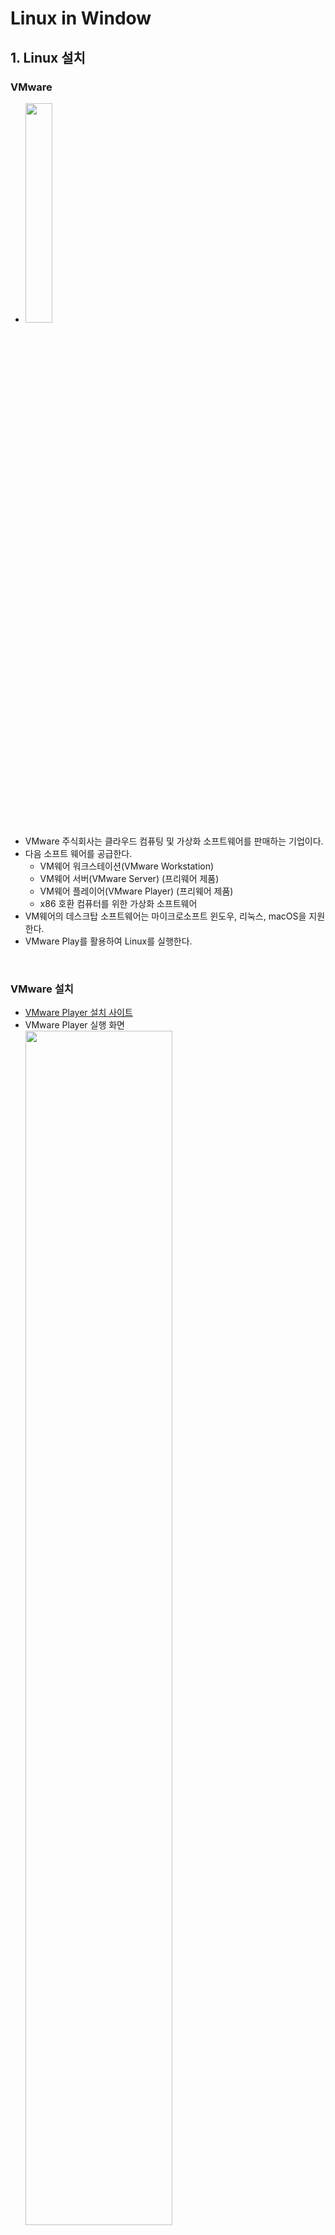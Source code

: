 # Linux in Window

## 1. Linux 설치

### VMware

- <img src="https://user-images.githubusercontent.com/66783849/190838258-9c73c73f-7660-45ae-b48f-64032e1f45f1.png" width="30%">
- VMware 주식회사는 클라우드 컴퓨팅 및 가상화 소프트웨어를 판매하는 기업이다.
- 다음 소프트 웨어를 공급한다.
  - VM웨어 워크스테이션(VMware Workstation)
  - VM웨어 서버(VMware Server) (프리웨어 제품)
  - VM웨어 플레이어(VMware Player) (프리웨어 제품)
  - x86 호환 컴퓨터를 위한 가상화 소프트웨어
- VM웨어의 데스크탑 소프트웨어는 마이크로소프트 윈도우, 리눅스, macOS을 지원한다.
- VMware Play를 활용하여 Linux를 실행한다.

<br>

### VMware 설치

- [VMware Player 설치 사이트](https://www.vmware.com/kr/products/workstation-player/workstation-player-evaluation.html)
- VMware Player 실행 화면  
  <img src="https://user-images.githubusercontent.com/66783849/190838635-11f3e829-4525-4235-98e7-978f33c8840b.png" width="70%">
- 기본적으로 재공되는 linux.ios들이 존재한다.

<br>

### Ubuntu 설치

<img src="https://user-images.githubusercontent.com/66783849/190838997-93244cf5-1daa-4a49-b1cb-275fd8628110.png" width="30%">

- Linux는 다양한 배포판이 존재한다.
  - 리눅스 베포판이란, 리눅스에서 작동하는 여러 종류의 프로그램을 꾸러미 하나로 모아놓은 것을 말한다.
  - Red Hat, CentOS, Debian, Fedora, Linux Mint, ubuntu 등등이 있다.
    - Utuntu : GNU/Linux를 근간으로 하여 사용자 편의성에 초점을 맞춰 개발된다.
    - RedHat Linux : 전 세계 Linux시장의 70~80%를 점유하고 있다.
      - CentOS Linux는 RedHat의 RHEL버전의 클론 버전으로, 무료 배포본이다.
- Ubuntu를 설치받아 VMware Player로 실행한다.
- [Ubuntu 설치 사이트](https://ubuntu.com/desktop) > Download Ubuntu > Download 를 선택하여 iso를 다운받는다.

<br><br>

## 2. VMware Player - Linux Ubuntu 실행

- VMware Player > Create a New Virtual Machine > Installer disc image file (iso): > [Browser...] 버튼 선택 > 설치한 ubuntu.iso 선택 > [Next>] > 이름 및 비밀번호 작성 > [Next>] > Machine 이름 및 경로 지정 > [Next>] > 저장공간 부여 (본인 16GB로 설정) > Setting 확인 후 [Finish]
- 지정한 Machine 이름의 Player 선택 후 Play한다.  
  <img src="https://user-images.githubusercontent.com/66783849/190839290-2ae6c52e-0760-49bc-a7a1-0dc2e38cd826.png" width="70%">
- Ubuntu가 실행이 되고, 요구하는 사항을 전부 입력하면 완료된다.  
- 설치된 Ubuntu > 메뉴 > Terminal앱을 실행하여 Terminal 창을 연다.  
  <img src="https://user-images.githubusercontent.com/66783849/190839639-86dab1b1-a015-49b0-a195-ea76f7e03170.png" width="49%"> <img src="https://user-images.githubusercontent.com/66783849/190839671-5b860f73-c6fa-4d52-bb8a-444d74e1e906.png" width="49%">

<br><br>


## 3. Linux 명령어

- 기초 명령어
  - touch : 0바이트 파일 생성, 파일의 날짜와 시간을 수정한다.
  - vi : 명령을 이용한 file 생성한다.
  - ls : 현재 위치의 파일 목록 조회
  - cd :디렉터리 이동 (Change directory)
  - pwd : 현재 작업 디렉토리의 경로를 보여준다. (print working directory)
  - mkdir : 디렉터리 생성한다. (Make Dirctory)
  - rmdir : 디렉토리를 지운다. (Remove directory)
  - rm : 파일을 삭제한다. (-r로 디렉터리 삭제) (Remove)
  - cat (Catenate) : 파일의 내용을 화면에 출력, 리다이렉션 기호('>')를 사용하여 새로운 파일 생성
  - cp : 파일 및 디렉터리를 복사한다. (Copy)
  - mv : 파일 또는 디렉터리의 이름을 바꾸거나 위치를 이동한다. (Move)
  - echo : 한 줄을 표시한다.
- 기타 명령어
  - 파일
    - file : 파일의 종류를 알아본다.
  - 명령
    - which : 명령어의 위치나 alias를 보여준다. 예) which ls -> /bin/ls
    - whereis : 명령어의 소스, 실행 파일, 메뉴얼 페이지등의 위피를 알려준다.
    - man : 로컬 시스템상에서 여러 참고 문서들을 이용하여 특정 명령이나 자원들의 메뉴얼 출력명령 (man -f ls : ls 요약 설명)
    - whatis : man page의 이름과 개요를 보여주는 명령어로, "man -f"와 같다.
    - apropos : whatis DB를 검색하여 검색하는 명령어와 관련이 있는 명령어를 간단히 설명과 보여준다.
  - 화면
    - clear : 화면 초기화
  - 문서 보기
    - head : 앞에서 n줄 보여준다.
    - tail : 뒤에서 n줄 보여준다.
    - more, less : 페이지로 문서 보기
    - wc : 텍스트 파일의 행수(-l), 단어수(-w), 문자수(-c)를 알려준다. 가장 긴 라인(-L)
    - umask : 새로운 파일이나 디렉토리 생성 시 기본 허가권 
    - nl : 각 라인에 번호를 붙여 표준출력으로 보여준다.
    - pr : 표준 출력으로 파일을 재구성하거나 쓰기 위한 명령으로 문서 파일을 양식화 하는 도구로 사용된다.
    - tac : 파일의 내용을 맨 아래 줄부터 역순으로 출력하는 명령어이다. cat의 반대버전이다.
  - 사용자
    - passwd : 유저의 페스워드를 변경한다.
    - group : 이용자가 속한 그룹들의 목록을 출력한다.
    - who : 로그인 중인 유저를 표시한다.
    - whoami : 현재의 실제 유저 ID의 유저명만을 표시한다.
    - w : 현재 로그인 중인 유저의 정보를 표시한다.
    - users : 현재 시스템을 사용하는 사용자를 표시한다.
    - hostname : 현재 설정되어 있는 호스트의 이름을 표시하거나 변경한다.
    - id : 유저의 ID 정보를 표시한다.
    - finger : 유저의 정보(로그인 정보, 실명, 터미널명, 로그인 시각 등)를 표시한다.
    - chfn : 유저의 정보를 변경한다.
    - chage : 유저 계정의 패스워드 유효기간을 설정한다.
    - gpasswd : 그룹 이용자를 설정한다.
    - newgrp : 실효 그룹 ID를 변경한다.
    - logname : 현재 사용자의 로그인 유저명을 표시한다. (root 무상관)
    - last : 유저의 로그인 이력을 출력한다.
    - lastlog : 유저의 마지막 로그인 기록을 표시한다.
    - uptime : 현재 로그인한 후의 총 시간과 시스템 사용 현황을 보여 준다.
  - 부팅
    - dmesg : 부팅시 커널에 출력되는 상태 정보를 볼 수 있도록 하는 프로그램이다.
  - 프로세스
    - ps : 현재 프로세스들의 상태를 PID(process ID)와 RP를 보여준다. 리눅스에서는 사용자, 파일, 프로세스도 번호로 관리할 수 있다. (-u, -l, -e, -f)
    - pstree : 프로세스들의 계층적인 트리구조 형태로 출력한다.
    - kill : 프로세스에 특정한 signal을 보내는 명령이다. 보통 중지시킬 수 없는 프로세스를 종료시킬 때 사용한다.
    - nice : 프로세스의 우선순위를 변경하는 명령이다. 명령으로 NI값을 설정한다.
    - killall : 같은 데몬의 여러 프로세스를 한번에 종료한다.
    - top : 현재 시스템의 프로세스 상태를 실시간으로 화면에 보여준다.
    - jobs : 백그라운드로 실행중인 프로세스나 현재 중지된 프로세스의 목록을 출력해주는 명령어
    - renice : 실행중인 프로세스의 우선순위를 변결할 때 사용하는 명령이다.
    - pidof : 실행중인 특정 프로그램의 프로세스 ID를 출력한다.
    - pkill : 특정 프로세스에 signal을 보낸다.
- 중급 명령어
  - 문서 가공
    - expand : space to tab (expend -t 3 filename)
    - expand : tab to space (unexpend -t 3 filename)
    - fmt : 간단한 문서 포맷도구로 문단의 들여쓰기 중복되는 공백문자 등을 처리할 수 있다. 
    - paste : 여러 파일의 해당 라인을 합친다. (paste, paste -s, paste -d 구분자)
    - split : 하나의 파일을 여러 개의 작은 파일로 분리하는 명령어이다. 
  - 파일 이상유무
    - pwck : 패스워드 파일의 이상 유무를 체크한다.
    - grpck : 그룹 파일의 이상 유무를 체크한다.
  - 동작
    - sleep : 잠쉬 쉬게 하는 명령어
    - clock : cmos에 설정된 시간이나 값을 보여주거나 변경한다.
  - 특정 동작
    - procinfo : /proc 디렉토리의 내용을 화면에 보여준다.
  - 환경
    - env : 프로그램을 다른 환경에서 실행한다.
    - source : 현재 셸 환경에서 주어진 파일을 읽어서 실행
  - 네트워크
    - stty : 터미널 라인 설정을 변화/출력
- 고급 명령어
  - 소유자
    - chown : 파일의 소유자를 바꾼다. (이 명령은 root가 아닌경우 제약이 많다.) (change owner)
    - chgrp : 파일의 소유그룹을 변경한다.
  - 특정 동작
    - watch : 화면에 출력하지 않고 프로그램을 주기적으로 실행한다.

<br>

### 기본 명령어

#### **touch**

- 0바이트 파일 생성, 파일의 날짜와 시간을 수정한다.
- 사용법
  - touch filename : filename의 파일을 생성
  - touch file1 file2 file3 : 파일을 동시에 생성
  - touch -c filename : filename의 시간을 현재시간으로 갱신 (change time)
  - touch -t 202110291608 filename : filename의 시간을 날짜 정보(YYYYMMDDhhmm)로 갱신 (20211029160 => 2021.10.29.16:08)
  - touch -d '2020-09-22 10:45:30' filename : 지정한 시간으로 접근 시간, 수정 시간이 수정되고, 변경시간은 현재 시간으로 수정된다.
  - touch -r oldfile newfile  : newfile의 날짜 정보를 oldfile의 날짜 정보와 동일하게 변경
  - touch -a filename : 현 시간으로 파일의 접근 시간, 변경 시간을 수정한다.
  - touch -m filename : 파일을 생성, 수정시간을 서버 시간으로 갱신
  - touch --help : 해당 명령어의 도움말을 보여주고 실행이 종료한다.
  - touch --version : version 정보를 출력하고 실행이 종료한다.

<br>

#### **vi**

- 명령을 이용한 file 생성한다.
- 기본 사용법
  - 지정한 이름의 파일이 생성되고 vi의 명령모드로 들어간다.
  - 이때 'i'또는 'a'를 누르고 원하는 내용을 입력한다.
  - Esc키를 누르면 다시 명령모드로 복귀한다.
  - “:wq”을 입력하면 파일에 내용이 저장되고 vi가 종료된다.
- 명령모드
  - G : 파일 끝으로 이동
  - dd : 한줄 잘라내기
  - 3dd : 3줄 잘라내기
  - p : 붙여넣기
  - x : 한글자 삭제
  - dw : 단어 삭제
  - u : 실행 취소
  - o : 줄 맨 앞
  - $ : 줄 맨 뒤
- 마지막 행 모드 (ESC > :~~)
  - :w : 저장
  - :q : 종료
  - :wq : 저장 후 종료
  - :set nu : 라인번호
  - :?문자열 : 커서 위치 뒤로 문자열 찾기
  - :/문자열 : 커서 위치 앞으로 문자열 찾기

#### test 텍스트 파일 만들기 실습
- vi test : test 파일 편집기 실행
- i : 내용 편집
- "Hello, World! \엔터 Im Happy" 입력
- ESC : 명령모드
- 첫 번째 줄 커서 이동 후 dd
- 두 번째 줄 커서 이동 후 p
- "I"에 커서를 이동한 후 a를 눌러 "'"를 입력한다.
- 커서를 이동해 x를 눌러 "'m"을 지운다.
- ":wq" : 저장 및 종료
```mermaid
  flowchart TB
  B-- zz -->A_2["vi 종료"]
  A_1["vi 시작"]--->B["명령모드<br>- 커서 이동<br>- 글자/줄 삭제 복사"]
  B -- i, a --> C["입력모드<br>- 입력 내용<br>버퍼로 옮겨져<br>추가/ 삭제"]
  C -- ESC --> B
  B -- : --> D["마지막 행 모드<br>- 저장<br>- 종료"]
  D -- ESC --> B
  D -- w --> D
  D -- q, 4!, w4 --> A_2
  ```

<br>

#### **ls (List segments)**

- ls (List segments) : 현재 위치의 파일 목록 조회
  - ls -l : 파일의 상세정보
  - ls -a : 숨김 파일 표시
  - ls -t : 파일들을 생성시간순(제일 최신 것부터)으로 표시
  - ls -rt : 파일들을 생성시간순(제일 오래된 것부터)으로 표시
  - ls -f : 파일 표시 시 마지막 유형에 나타내는 파일명을 끝에 표시 ('/' : 디렉터리, '*' : 실행파일, '@' : 링크 등등,,,)
  - ls -SS : 용량순 정렬 (-SSr 오름차순, -h 용량 단위 표시)
  - 묶어서 활용 가능하다. 예) ls -al (숨김파일 포함 상세정보), ls -alSSrh (숨김파일 포함하여 용량정보 내림차순 정렬 상세정보) (폴더는 du 명령어를 통해 용량을 확인할 수 있다.)

<br>

#### **cd**

- cd (Change directory) :디렉터리 이동
  - cd [디렉터리 경로] : 이동하려는 디렉터리로 이동 (예 cd folder)
  - cd ~ : 홈 디렉터리로 이동
  - cd / : 최상위 디렉터리로 이동
  - cd . : 현재 디렉터리 
  - cd .. : 상위 디렉터리로 이동
  - cd - : 이전 경로로 이동

<br>

#### **pwd (print working directory)**

- pwd(print working directory) : 현재 작업 디렉토리의 경로를 보여준다.

<br>

#### **mkdir (Make Dirctory)**

- mkdir (Make Dirctory) : 디렉터리 생성
  - mkdir dirname : dirname이라는 디렉터리 생성
  - mkdir dir1 dir2: 한 번에 여러 개의 디렉터리 생성
  - mkdir -p dirname/sub_dirname : dirname이라는 디렉터리 생성, sub_dirname이라는 하위 디렉터리도 생성
  - mkdir -m 700 dirname : 특정 퍼미션(권한)을 갖는 디렉터리 생성 (각각 파일 소유자, 소유 그룹, 일반 사용자에게 부여) (모두에게 권한 부여 : 777)
  - 다음과 같이 활용 가능하다. (예 mkdir -p dir1 dir2/dir2-1 dir2/dir2-2 dir3/dir3-1/dir3-1-1 )

8진수 | 2진수 | 권한 | 의미
-- | -- | -- | --
0 | 0 | --- | 아무 권한 없음
1 | 1 | --x | 실행 권한만 있음
2 | 10 | -w- | 쓰기 권한만 있음
3 | 11 | -wx | 쓰기,실행 권한 있음
4 | 100 | r-- | 읽기 권한만 있음
5 | 101 | r-x | 쓰기,실행 권한 있음
6 | 110 | rw- | 읽기,쓰기 권한 있음
7 | 111 | rwx | 모든 권한 있음

<br>

#### **rmdir (remove directory)**

- rmdir (remove directory) : 디렉터리 삭제
  - rmdir dir1 : dir1이라는 디렉터리를 삭제한다.
  - rmdir dir1 dir2 : 디렉터리 다중 생성
  - rmdir -p dir1/dir2 : 상위 디렉터리도 함께 삭제된다.

<br>

#### **rm (remove)**

- rm (Remove) : 파일 삭제
  - rm file1 : file1을 삭제
  - rm -f file1 : file1을 강제 삭제
  - rm -r dir : dir 디렉터리 삭제 (디렉터리는 -r 옵션 없이 삭제 불가, 하위 내용 포함 삭제)
  - rm -i dir : 파일마다 지울지 확인한다. 
  - 예시 ) rm -ri dir1 > y > y > y > ...

<br>

#### **cat (Catenate)**

- cat (Catenate) : 파일의 내용을 화면에 출력, 리다이렉션 기호('>')를 사용하여 새로운 파일 생성
  - cat file1 : file1의 내용을 출력
  - cat file1 file2 : file1과 file2의 내용을 출력
  - cat file1 file2 | more : file1과 file2의 내용을 페이지별로 출력
  - cat file1 file2 | head : file1과 file2의 내용을 처음부터 10번째 줄까지만 출력
  - cat file1 file2 | tail : file1과 file2의 내용을 끝에서부터 10번째 줄까지만 출력
  - '>' 기호 : 기존에 있는 파일 내용을 지우고 저장
  - '>>' 기호 : 기존 파일 내용 뒤에 덧붙여서 저장
  - '<' 기호 : 파일의 데이터를 명령에 입력
  - cat file1 firle2 > file3 : file1, file2의 명령 결과를 합쳐서 file3라는 파일에 저장
  - car file4 >> file3 : file3에 file4의 내용 추가
  - cat < file1 : file1의 결과 출력
  - cat < file1 > file2 : file1의 출력 결과를 file2에 저장

#### **cp (Copy)**

- cp (Copy) : 파일 및 디렉터리 삭제
  - cp file1 file2 : file1을 file2라는 이름으로 복사
  - cp -f file1 file2 : 강제 복사 (같은 이름이 있으면 강제 붙여넣기 진행)
  - cp -i file1 file2 : 복사할 대상 파일이 이미 존재할 때 덮어 쓸 것인지를 물어본다. (interactive)
  - cp -b file file2 : 덮어쓰거나 지울 때 백업본 파일을 만든다. (file2~가 생성된다)
  - cp -p file1 file2 : 소유권 허가권 시간정보를 유지 복사
  - cp -r dir1 dir2 : 디렉터리 복사. 폴더 안의 모든 하위 경로와 파일들을 복사한다.
  - 예) cp /etc/fstab .

<br>

#### **mv (move)**

- mv : 파일 또는 디렉터리의 이름을 바꾸거나 위치를 이동한다.
  - mv old_name new_name : old_name을 new_name로 변경한다.
  - mv -f : 묻지 않고 덮어 쓴다. (force)
  - mv -i : 덮어쓸지 묻는다.
  - mv -b : 파일 지우기 전에 백업본을 만든다.
  - mv file directory : 파일을 디렉터리로 옮긴다.

<br>



### 기타 명령어

#### **which : 명령어의 위치나 alias를 보여준다. 예) which ls -> bin/ls**

<br>

#### **whereis : 명령어의 소스, 실행 파일, 메뉴얼 페이지등의 위피를 알려준다.**

<br>

#### **file : 파일의 종류를 알아본다. ( 예 file file -> file : UTF-8 Unicode text )**

<br>

#### **clear : 화면 초기화**

<br>


#### **head**

- head : 파일의 첫 부분을 보여주는 명령. 텍스트 파일 앞에서 주어진 수 만큼의 행을 보여준다. (기본 10줄)
  - head -3 file : file의 내용 3행만큼 보여준다.

<br>

#### **tail**

- tail : head와 반대로 파일을 끝자리 부분을 보여준다. 주어진 개수만큼 줄을 버여준다.
  - tail -3 file : file의 내용 뒤에서 3행만큼 보여준다.
  - tail -3 -c file : 마지막 3바이트만 출력한다.
  - tail -f file : 특정 파일의 끝 부분에 새로운 행이 추가될 경우, 실시간으로 출력한다. (log를 볼 때 유용)

<br>

#### **more**

- more : 출력을 페이지 단위로 나누어 보여준다.
  - f, SPACE : 다음 페이지를 보여준다.
  - Enter : 한줄 씩 보여준다.
  - q, Q : 종료
  - b, ^B : 이전 페이지를 보여준다.
  - /검색어 : 검색어에 해당하는 단어를 검색한다.
  - = : 현재 line을 보여준다.
  - :f : 현재 파일의 이름과 현재 line number를 보여준다.
  - 예) more TNT cptest

<br>

#### **less**

- more의 상위호환 기능이다.

#### **wc**

- wc : 텍스트 파일의 행수, 단어수, 문자수를 알려준다.

<br>

#### **passwd**

- passwd : 유저의 패스워드를 변경한다.
  - passwd user : user의 패스워드를 변경한다.
  - passwd -l player : 유저의 계정을 잠근다.
  - passwd -d player : 유저의 페스워드를 삭제한다.
  - passwd -u player : 유저 계정의 잠금 상태를 해제한다.
  - passwd -n min : 패스워드에 변경가능 기한을 설정. min : 해당 일 수
  - passwd -x max : 패스워에 유효기간을 설정. max가 지난 후 패스워드 변경을 요구한다.
  - passwd -w warn : 패스워드 유효기간이 끝나기 warn일 전부터 메시지를 표시한다.

<br>

#### **group**

- group : 이용자가 속한 그룹들의 목록을 출력한다.

<br>

#### **who**

- who : 로그인 중인 유저를 표시한다.

<br>

#### **whoami**

- whoami : 현재의 실제 유저 ID의 유저명만을 표시한다.

<br>

#### **w**

- w : 현재 로그인 중인 유저의 정보를 표시한다.
  - w : 현재시간, 시스템 가동시간, 유저수 등등을 표시한다. 유저명, 터미널명, 로그인 호스트명, 로그인 시각, 실행중인 프로세스 등의 유저 정보를 표시한다. 
  - w user : user의 정보를 표시한다.
  - w -h user : 시스템 정보를 표시하지 않는다.
  - w -s user : 로그인의 시각과 프로세스 정보를 표시하지 않는다.
  - w -f user : 리모트 호스트명을 표시하지 않는다.

<br>

#### **chmod**

- chmod : 파일에 접근, 읽기, 실행 등의 허가권을 설정한다.
  - chmod a*rw test.txt
  - chmod 700 test.txt

<br>

#### **umask**

- umask : 새로운 파일이나 디렉토리 생성 시 기본 허가권 지정과 관련된 명령어이다.
  - umask : 현재 설정값을 본다.
  - umask -S : 현재 설정값을 문자로 표기한다. (u=rwx, g=rwx, o=rx)
  - umask 0352 : 0352로 허가권을 부여한다.
  - 기본적으로 파일이 생성될 때 보통 0666이라는 허가권을 요청한다. 

<br>

#### **cal**

- cal : 달력을 보여주는 명령이다.
  - cal : 현재 시스템의 날짜가 속한 달의 달력을 보여준다.
  - cal -j : 1월 1일부터 날짜수를 계산하여 출력한다.
  - cal -y : 올해의 달력을 표시한다.
  - cal 2006 : 2006년도 달력을 버여준다.
  - cal 5 2006 : 2006년도 5월 달력을 보여준다.

<br>

#### **date**

- date : 시스템의 날짜와 시간을 표시하거나 변경한다.
  - date -s 06:44 : 현재시간 변경

<br>

#### **hostname**

- hostname : 현재 설정되어 있는 호스트의 이름을 표시하거나 변경한다.
  - hostname [호스트이름] 

<br>

#### **dmesg**

- dmesg : 부팅시 커널에 출력되는 상태 정보를 볼 수 있도록 하는 프로그램이다.


<br>

#### **ps**

- ps : 현재 프로세스들의 상태를 PID(process ID)와 RP를 보여준다. 리눅스에서는 사용자, 파일, 프로세스도 번호로 관리할 수 있다.
  - ps -a : 다른 사용자에 의해 생선된 프로세스들도 보여준다.
  - ps -u : 프로세스의 소유자에 대한 정보를 자세히 보여준다.
  - ps -l : 프로세스의 정보들을 옆으로 길게 보여준다.
  - ps -x : 터미널 컨트롤과 관련이 없는 프로세스도 보여준다.
  - ps -e : 프로세스에 관련된 환경변수 정보를 함께 출력한다.
  - ps -f : 프로세스간에 상속관계를 보여준다.

<br>

#### **kill**

- kill : 프로세스에 특정한 signal을 보내는 명령이다. 보통 중지시킬 수 없는 프로세스를 종료시킬 때 사용한다.
  - kill option -시그널번호/시그널이름ID
  - kill -l : 시그널의 종류를 나열한다.
    - 15 SIGTERM : 가능한 정산 종료시키는 시그널로써, kill의 기본 시그널이다.
    - 1 SIGHUP(HUP) : 재시작
    - 2 SIGINT(INT) : 인터럽트 실행중지 (<kbd>Ctrl</kbd> + <kbd>c</kbd>와 동일)
    - 3 QUIT : 실행중지
    - 9 SIGKILL : 강제종료
    - 18 CONT : STOP에 의해 정지된 프로세스를 다시 실행시킨다. (countinue)
    - 19 STOP : 무조건적 정지
    - 20 TSTP : 실행 정지 후 다시 실행시키기 위해 대기시키는 시그널이다.
  - kill 724 : 724번 프로세스에 15번 시그널인 SIGTERM을 보낸다.
  - kill -9 756 757 758 : pid가 756, 757, 758 프로세스를 강제 종료(SIGKILL)한다.
  - kill -KILL PID 756 757 758 : (위와 동일)
  - kill -HUP 10118 : kill -1 10118와 동일하다.
  - kill %2 : 작업번호가 2인 프로세스를 종료시킨다.


<br>

#### **pstree**

- pstree : 프로세스들의 계층적인 트리구조 형태로 출력한다.
  - pstree
  - pstree -a : 각 프로세스의 명령행 인자까지 보여준다
  - pstree -h : 현재 프로세스와 조상 프로세스를 하이라이트로 강조해서 보여준다.
  - pstree -n : PID 값으로 정렬해서 보여준다.
  - pstree -p : PID 값을 같이 보여준다.

<br>

#### **nice**

- nice : 프로세스의 우선순위를 변경하는 명령이다. 명령으로 NI값을 설정한다.
  - NI 값은 -20 ~ 19가 존재한다. 값이 작을 수록 우선순위가 높다.
  - 일반 사용자는 NI값을 증가시킬 수 밖에 없고, 루트권한자는 값을 감소시켜 우선순위를 높일 수 있다.
  - nice -값 [ProcessName]
  - nice -10 bash : bash의 NI값을 10으로 변경시킨다.

<br>

#### **man**

- man : 로컬 시스템상에서 여러 참고 문서들을 이용하여 특정 명령이나 자원들의 메뉴얼 출력명령
  - man ls : ls 명령어의 메뉴얼 페이지를 보여준다.
  - man -k keyword : keyword 키워드가 발견되는 모든 메뉴얼의 내용을 검색하여 보여준다.
  - man -f keyword : keyword 레 대한 간략한 개요와 정보를 보여준다.
  - man -w keyword : 메뉴얼 페이지의 파일 위치를 보여준다.

<br>

#### **whatis**

- whatis : man page의 이름과 개요를 보여주는 명령어로, "man -f"와 같다.

<br>

#### **apropos**

- apropos : whatis DB를 검색하여 검색하는 명령어와 관련이 있는 명령어를 간단히 설명과 보여준다.
  - apropos jpeg : jpeg와 관련된 명령어 whatis와 같이 보여준다.

<br><br>

### 중급 명령어

#### **expand**

- expand : 일반적으로 설정되어 있는 탭(Tab)의 크기(8)를 원하는 공백(space)의 수로 바꾸어 화면에 출력하다.
  - Tab을 Space로 전환시켜준다. (수정x 표준출력o)
  - Tab의 크기는 8칸이다.
  - expand -t 3 tab : tab 문서 내부의 tab을 3개의 space로 변환

<br>

#### **unexpand**

- unexpand : 스페이스의 크기를 탭으로 전환시켜준다.
  - unexpand -a filename : 행의 시작부분의 공백 뿐만 아니라 모든 공백을 변환한다.
  - unexpand -t 3 filename : 지정한 공백크기를 하나의 Tab(8칸)으로 변환한다.

<br>

#### **cut**

- cut : 데이터의 열(column)을 추출할 때 사용한다.
  - cut -c 1-2 file : file의 첫 번째 필드 부터 두 번째 필드만 문자수로 따져 출력.
  - cut -f 1-10 file : file의 첫 번째 필드 부터 열 번째 필드만 필드수로 따져 출력.
  - cut -c 1-2 -d file : 필드 구분자를 짓는다.(-d, TAB)

<br>

#### **fmt**

- fmt : 간단한 문서 포맷도구로 문단의 들여쓰기 중복되는 공백문자 등을 처리할 수 있다. 
  - fmt filename : 
  - fmt -u filename : 중복되는 공백 문자를 모두 하나로 취급한다.
  - fmt -t filename : 단락의 처음 두 라인의 들여쓰기를 원래대로 유지한다.
  - fmt -w filename : 최대 라인 폭을 설정한다. w를 생략하고 -뒤에 직접 입력해도 된다.
  - fmt -w 10 filename

<br>

#### **nl**

- nl : 각 라인에 번호를 붙여 표준출력으로 보여준다.
  - nl filename : 라인을 붙여 출력
  - nl -s'구분자' file : 라인 번호와 문자열 사이에 '구분자' 설정

<br>

#### **paste**

- paste : 여러 파일의 해당 라인을 합친다.
  - 각 라인의 해당 라인을 연속적으로 출력하고, 새로운 라인 앞에서는 탭을 삽입한다.
  - paste file1 file2 : file1의 내용과 file2의 내용을 합친다. (a   b) o, (a<br>b) x 
  - paste -d 구분자 file1 file2 : 결합하는 라인의 구분자를 지정한다. 기본 값은 TAB 문자이다.
  - paste -s file1 file2 : 한 파일의 내용을 먼저 연속적으로 출력한 후, 다음 파일을 덧 붙여 출력한다. 

<br>

#### **pr**

- pr : 표준 출력으로 파일을 재구성하거나 쓰기 위한 명령으로 문서 파일을 양식화 하는 도구로 사용된다.
  - pr fimename : 표준출력
  - pr +'n' -'c' filename : 지정한 페이지(n)부터 출력(기본 1)하고 ,열의 수(c)만큼 출력한다.
  - pr -n filename : 라인 번호를 붙인다.
  - pr -d filename : 라인 사이를 한 라인씩 띄어 출력한다.
  - pr -h filename : 각 페이지의 헤더를 명시한다.
  - pr -l 라인 filename : 페이지의 길이를 '라인'수로 지정한다. (기본 66)
  - pr -m filename : 각 파일을 열대로 합쳐서 출력한다. (최대 8라인 합치기)
  - pr -w width filename : 라인 폭을 width에 지정한 수로 설정 (기본 27)

<br>

#### **split**

- split : 하나의 파일을 여러 개의 작은 파일로 분리하는 명령어이다. 
  - newfile을 지정하지 않으면 xaa, xab... 등과 같은 형태로 저장된다.
  - split filename newfile : 기본값 1000라인 단위로 filaname파일을 분리하여 newfile에 저장한다.
  - split -b 사이즈 filename newfile : 파일을 주어진 바이트 크기로 분리한다.
  - split -c 사이즈 filename newfile : 파일을 주어진 라인 크기에 맞도록 분리한다.
  - split -l 라인 filename newfile : 파일을 주어진 라인 수 단위로 분리한다.
  - split -넘버 filename newfile : -l 옵션을 사용한 것과 동일한 역할을 한다.


<br>


#### **tac**

- tac : 파일의 내용을 맨 아래 줄부터 역순으로 출력하는 명령어이다. cat의 반대버전이다.

<br>

#### **id**

- id : 유저의 ID 정보를 표시한다.
  - 실효유저ID/실효유저명, 실효그룹ID/실효그룹명, 소속그룹ID/소속그룹명에 대한 정보를 표시한다.
  - id User : User의 ID 정보를 표시한다.

옵션 | 의미
-- | --
-u | 실효 유저 ID를 표시한다.
-g | 실효 그룹 ID를 표시한다.
-G | 소속 그룹 ID를 표시한다.
-n | ID 대신 이름을 표시한다.   -u, -g, -G 옵션과 조합해 사용한다.
-r | 실효 ID 대신 실제 ID를 표시한다.   -u, -g 옵션과 조합해 사용한다.

<br>


#### **finger**

- finger : 유저의 정보를 표시한다.
  - 로그인 정보, 실명, 터미널명, 로그인 시각 등의 정보를 출력한다.
  - finger : 현재 로그인해 있는 유저들에 대한 정보를 보여준다.
  - finger User : User의 로그인 정보를 출력한다.
  -  


<br>

#### **chfn**

- chfn : 유저의 정보를 변경한다.
  - finger 명령어를 실행했을 경우 표시되는 유저 정보를 변경한다.
  - chfn [options] [user] 

<br>

#### **chage**

- chage : 유저 계정의 패스워드 유효기간을 설정한다.

옵션 | 의미
-- | --
-l | 유저의 패스워드 만기 정보를 보여준다.
-m mindays | 패스워드를 변경한 후 다시 변경할 수 있는 최소 일수(mindays)를 설정한다.
-M maxdays | 패스워드가 유효한 최대 일수(maxdays)를 설정한다.
-W warndays | 패스워드 만기일 이전에 유저에게 경고 메시지를 보일 일수(warndays)를 설정한다.
-E expiredate | 유저의 패스워드 만기일(expiredate)을 설정한다. 지정된   날짜 이후에는 해당 계정은 잠금 상태가 된다.

<br>


#### **gpasswd**

- gpasswd : 그룹 이용자를 설정한다.
  - 그룹의 패스워드 설정, 그룹 맴버 추가/삭제 설정에 사용된다.
  - 설정된 정보는 /etc/group, etc/gshadow에 저장된다.
  - 옵션없이 실행하면 대화형식으로 그룹 패스워드를 설정한다.

<br>

#### **newgrp**

- newgrp : 실효 그룹 ID를 변경한다.
  - 유저의 실효그룹ID를 유저가 속한 다른 그룹ID로 전환하는 명령어이다.
  - newgrp [group]

<br>


#### **pwck**

- pwck : 패스워드 파일의 이상 유무를 체크한다.
  - pwck [options] [passwd-file]
  - options
    - "-r" : 읽기 전용 모드로 실행한다.

<br>

#### **grpck**

- grpck : 그룹 파일의 이상 유무를 체크한다.
  - grpck [options] [group-file]
  - options
    - "-r" : 읽기 전용 모드로 실행한다.


<br>


#### **users : 현재 시스템을 사용하는 사용자를 표시한다.**

<br>

#### **logname**

- logname : 현재 사용자의 로그인 유저명을 표시한다. (root 무상관)
  - root에 상관없이 시스템에 로그인한 사용자의 유저명을 확인할 수 있다.

<br>

#### **last**

- last : 유저의 로그인 이력을 출력한다.
  - last [options] [user]
    - options
      - "-n" : n행만을 표시한다.
      - "-f file" : 로그인 로그파일을 저장한다.
      - "-x" : 시스템 셧 다운 및 런레벨 변경 사항을 표시한다.

<br>

#### **lastlog**

- lastlog : 유저의 마지막 로그인 기록을 표시한다.
  - last [options]
    - options
      - "-u user" : user의 마지막 로그인 정보만 표시한다.
      - "-t days" : 현재 시간으로부터 정해진 날짜 이내에 로그인한 사용자에 대해서 표시한다.

<br>

#### **sleep**

- sleep : 잠쉬 쉬게 하는 명령어
  - sleep [n] : n초만큼 대기
  - 기본시간은 초단위, 분(m), 시간(h), 날짜(d)도 가능하다.
  - 예) ls; sleep 5; ls
    - ls 출력 후 5초 뒤 다시 ls 출력한다.

<br>

#### **tty**

- tty : 현재 로그인 되어 있는 터미널의 장치 이름을 알려준다.

<br>

#### **clock**

- clock : cmos에 설정된 시간이나 값을 보여주거나 변경한다.
  - clock -w : cmos의 시간을 시스템 시간으로 저장

<br>

#### **killall**

- killall : 같은 데몬의 여러 프로세스를 한번에 종료한다.
  - killall [options] [프로세스명]
  - killall -w : 시그널을 받은 프로세스들이 종료될 때 까지 기다린다.
  - 예) killall httpd : Apache 웹서버 데몬을 모두 종료한다.
  - 예) killall -HUP httpd : httpd 데문을 다시 실행시킨다.

<br>

#### **top**

- top : 현재 시스템의 프로세스 상태를 실시간으로 화면에 보여준다.
  - top -l : 프로세스의 번호를 추가하여 보여준다.

<br>

#### **jobs**

- jobs : 백그라운드로 실행중인 프로세스나 현재 중지된 프로세스의 목록을 출력해주는 명령어
  - jobs -l : 프로세스 번호를 추가해서 보여준다.

<br>

#### **fg**

- fg : 백그라운드 프로세스를 포그라운드 프로세스로 전환하는 명령어이다.
  - fg %작업번호
  - 예) fg %2 : 작업번호 2번을 포그라운드로 전환한다.


<br>

#### **bg**

- bg : 포그라운드프로세스를 백그라운드 작업으로 전환하는 명령이다.
  - bg %작업번호
  - 프로세스를 실행한 후 <kbd>Ctrl</kbd>+<kbd>z</kbd>키를 눌러 작업을 잠시 중지시킨 후에 bg명령어를 이용하여 작업을 백그라운드로 보낼 수 있다.

<br>

#### **renice**

- renice : 실행중인 프로세스의 우선순위를 변결할 때 사용하는 명령이다.
  - 프로세스와 그 소유자와 루트 권한자만이 명령을 내릴 수 있다.
  - 명형도 NI값을 부여함으로써 수선순위가 변경되며, nice와 같이 -21~19 사이의 값을 부여한다.
  - renice options 값 PID
    - options
      - -r : 그룹의 ID 지정
      - -u : 사용자 ID 지정
      - -p : 프로세스 ID 지정

<br>

#### **nohup**

- nohup : 사용자가 로그아웃하거나 터미널 창을 닫아도 해당 프로세스를 백그라운드로 작업될 수 있도록 해주는 명령어이다.
  - nohup [명령]

<br>

#### **pidof**

- pidof : 실행중인 특정 프로그램의 프로세스 ID를 출력한다.
  - pidof 프로그램명
  - 예) pidof httpd

<br>

#### **uptime**

- uptime : 현재 로그인한 후의 총 시간과 시스템 사용 현황을 보여 준다.

<br>



#### **procinfo**

- procinfo : /proc 디렉토리의 내용을 화면에 보여준다.

<br>

#### **echo**

- echo : 한 줄을 표시한다.
  - echo -n wow : 마지막에 개행문자 없이 wow를 출력한다.
  - echo -e wom : 문자열에서 다음 백슬래시로 이스테이프된 문자의 번역을 하도록 한다.

<br>

#### **env**

- env : 프로그램을 다른 환경에서 실행한다.
  - env[-]  [-i] [-u   name] [--ignore-environment] [--unset=name] [--help] [--version] [name=값]... [명령 [인수...]] 
  - [options]
    - -u : 만약 존재한다면 환경으로부터 name 변수를 제거한다.
    - -i, - : 상속된 환경을 무시하고 텅 빈 환경에서 시작한다.

<br>

#### **source**

- source : 현재 셸 환경에서 주어진 파일을 읽어서 실행
  - source filename : 파일을 읽어서 실행한다.

<br>

#### **stty**

- stty : 터미널 라인 설정을 변화/출력
  - stty [-a,--all,-g,--help,--save,--version] 


<br>

#### **pkill**

- pkill : 특정 프로세스에 signal을 보낸다.
  - pkill [-signal] [-fnvx] [-P ppid,...] [-g pgrp,...]  [-s sid,...] [-u euid,...] [-U uid,...] [-G  gid,...] [-t term,...] [pattern] 


<br>

### 고급 명령어

#### **chown**

- chown : 파일의 소유자를 바꾼다. (이 명령은 root가 아닌경우 제약이 많다.) (change owner)
  - chown [options] [newowner] file(s)
    - [options]
      - -R : 서브 디렉토리까지 설정된다.

<br>

#### **chgrp**

- chgrp : 파일의 소유그룹을 변경한다.
  - chown [option] newgorup file(s)
    - [options]
      - -R : 서브 디렉토리까지 설정된다.


<br>

#### **watch**

- watch : 화면에 출력하지 않고 프로그램을 주기적으로 실행한다.
  - watch [-dhv] [-n  <seconds>]  [--differences[=cumulative]] [--help] [--interval=<seconds>] [--version] <command> 
    - [options]
      - -n : 인터벌을 주기로 프로그램을 실행시킨다.


<br>

#### ** **

<br>


## 4. Linux 파일과 디렉토리

- 파일 경로
  - 파일 경로는 루트 디렉터리인(절대경로) "/"에서 시작하여 특정 파일이나 디렉터리를 표시한다.
  - 홈 디렉터리 : 일반 사용자가 자신만의 파일들을 관리하기 위해 사용하는 디렉터리("~")이다.
    - 홈 디렉터리는 "echo $HOME"명령을 입력하여 확인한다.
- 디렉터리 작업
  - 명령은 다음 방법을 통해 입력된다.
    - $ 명령 [옵션] [인수]
      - 명령 : 수행하고자 하는 UNIX 명령
      - 옵션 : 명령 수행에 필요한 선택사항
      - 인수 : 명령을 수행하는데 필요한 정보
  - 현재 디렉터리 : "pwd"명령어를 통해 확인한다.
  - 디렉터리 변경 : "cd"명령어를 통해 변경한다.
  - 특수 경로
    - "." : 현재 작업 디렉터리
    - ".." : 상위 작업 디렉터리
    - "~" : 사용자 홈 디렉터리
- 디렉터리 내용 확인
  - 현재 디렉터리 내용 확인은 "ls" 명령어를 통해 이루어진다.
    - ls file : 파일 이름이나 디렉터리의 내용을 확인한다.
      - -F : 파일의 타입을 표시
      - -l : 파일의 크기 및 권한에 대한 정보 표시
      - -a : "."을 포함한 파일까지 모두 출력
      - -R : 하위 디렉터리의 내용을 제귀적으로 호출
  - 사용 권한
    - r : 읽기 권한
    - w : 쓰기 권한
    - x : 실행 권한
    - \- : 해당 권한 없음
  - 메뉴얼 페이지 사용은 "man"을 통해 이루어진다.
    - man ls : ls 명령에 대한 메뉴얼 페이지를 출력
    - man -k calendar : calendar와 관련된 명령어 출력
- 파일 링크 관리
  - "In"을 통해 파일의 링크를 생성한다.
    - In /etc/passwd passwd : /etc/passwd 파일을 passwd로 링크시킨다.
  - 하드링크
    - 하나의 파일에 여러 개의 링크를 생성한다.
    - 존재하지 않는 파일에 대해 심볼릭링크 파일을 작성할 수 없다.
    - 연결되어 있는 파일이 어떤 파일인지 알기 어렵다.
    - 같은 파일 시스템간에서만 작성할 수 있다.
      - ls -i unix : unix 파일의 아이노드를 확인한다. (8913092)
      - In unix linux : unix 파일에 대해 하드링크 작성
      - ls -i uinx linux : 두 파일의 아이노드가 같음을 확인한다. (8913092)
  - 심볼릭 링크(Symbolic link)
    - 파일에 또 다른 이름이 부여하지만, 하드링크처럼 아이노드에 링크되지 않는다.
    - 존재하지 않는 파일에 대해 심볼릭 링크 파일을 작성할 수 있다.
    - 커널에 의해 처리된다.
    - 연결되어 있는 파일을 찾기 쉽다.
    - 다른 파일 시스템간에 작성할 수 있다.
      - In -s car pen : car 라는 파일에 대해 심볼릭 링크 작성
      - ls -i car pen : 아이노드 번호가 다르다.
- 사용자권한 자동 부여
  - 사용자가 파일을 만들면 자동으로 파일의 접근권한이 부여된다.
  - 파일 작성 마스크("mask")를 사용하여 접근권한을 수정한다.

## 5. Linux 사용권한과 시스템 보호

- 파일 사용 권한
  - Unix 시스템은 멀티유저 시스템이다.
  - 한 사용자의 사용이 다른 사용자에게 피해가 되지 않도록 보호장치를 마련해 놓았다.
    - 읽기 권한 : 파일 또는 디렉터리의 내용을 볼 수 있다.
    - 쓰기 권한 : 파일 내용 수정 또는 디렉터리 내 새파일 생성 가능하다.
    - 실행 권한 : 파일을 실행 또는 디렉터리로 이동할 수 있다.
  - "chmod"를 통해 파일 사용권한을 설정할 수 있다.
    - chmod u+wx linux
    - chmod a-x linux

################ ppt 26~

###

# 참조

- Linux 종류
  - https://www.leafcats.com/186
  - https://hanamon.kr/%EB%A6%AC%EB%88%85%EC%8A%A4%EB%8A%94-%EB%AC%B4%EC%97%87%EC%9D%B4%EA%B3%A0-%EC%9A%B0%EB%B6%84%ED%88%AC%EB%8A%94-%EB%AC%B4%EC%97%87%EC%9D%B8%EA%B0%80/
